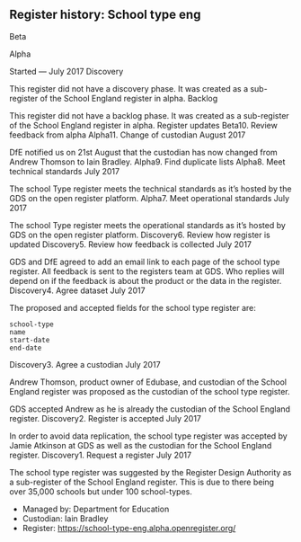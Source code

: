 ## Register history: School type eng
Beta

Alpha

Started — July 2017
Discovery

This register did not have a discovery phase. It was created as a sub-register of the School England register in alpha.
Backlog

This register did not have a backlog phase. It was created as a sub-register of the School England register in alpha.
Register updates
Beta10. Review feedback from alpha
Alpha11. Change of custodian
August 2017

DfE notified us on 21st August that the custodian has now changed from Andrew Thomson to Iain Bradley.
Alpha9. Find duplicate lists
Alpha8. Meet technical standards
July 2017

The school Type register meets the technical standards as it’s hosted by the GDS on the open register platform.
Alpha7. Meet operational standards
July 2017

The school Type register meets the operational standards as it’s hosted by GDS on the open register platform.
Discovery6. Review how register is updated
Discovery5. Review how feedback is collected
July 2017

GDS and DfE agreed to add an email link to each page of the school type register. All feedback is sent to the registers team at GDS. Who replies will depend on if the feedback is about the product or the data in the register.
Discovery4. Agree dataset
July 2017

The proposed and accepted fields for the school type register are:

    school-type
    name
    start-date
    end-date

Discovery3. Agree a custodian
July 2017

Andrew Thomson, product owner of Edubase, and custodian of the School England register was proposed as the custodian of the school type register.

GDS accepted Andrew as he is already the custodian of the School England register.
Discovery2. Register is accepted
July 2017

In order to avoid data replication, the school type register was accepted by Jamie Atkinson at GDS as well as the custodian for the School England register.
Discovery1. Request a register
July 2017

The school type register was suggested by the Register Design Authority as a sub-register of the School England register. This is due to there being over 35,000 schools but under 100 school-types.

* Managed by: Department for Education
* Custodian: Iain Bradley
* Register: https://school-type-eng.alpha.openregister.org/



